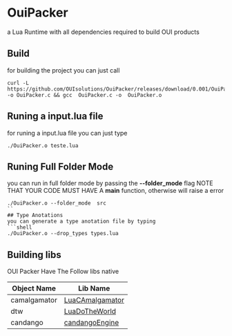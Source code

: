 # OuiPacker
a Lua Runtime with all dependencies required to build OUI products

## Build
for building the project you can just call
```shell
curl -L https://github.com/OUIsolutions/OuiPacker/releases/download/0.001/OuiPacker.c -o OuiPacker.c && gcc  OuiPacker.c -o  OuiPacker.o
```

## Runing a input.lua file
for runing a input.lua file you can just type
```shell
./OuiPacker.o teste.lua
```

## Runing Full Folder Mode
you can run in full folder mode by passing the **--folder_mode** flag
NOTE THAT YOUR CODE MUST HAVE A **main** function, otherwise will raise
a error
```shell
./OuiPacker.o --folder_mode  src
``
## Type Anotations
you can generate a type anotation file by typing
```shell
./OuiPacker.o --drop_types types.lua
```
## Building libs
OUI Packer Have The Follow libs native

|  Object Name  | Lib Name |
|--------------|---------|
|camalgamator | [LuaCAmalgamator](https://github.com/OUIsolutions/LuaCAmalgamator) |
|dtw| [LuaDoTheWorld](https://github.com/OUIsolutions/LuaDoTheWorld)|
|candango|[candangoEngine](https://github.com/SamuelHenriqueDeMoraisVitrio/candangoEngine) |
